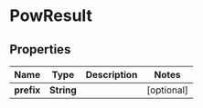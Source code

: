 # PowResult

## Properties
Name | Type | Description | Notes
------------ | ------------- | ------------- | -------------
**prefix** | **String** |  |  [optional]
